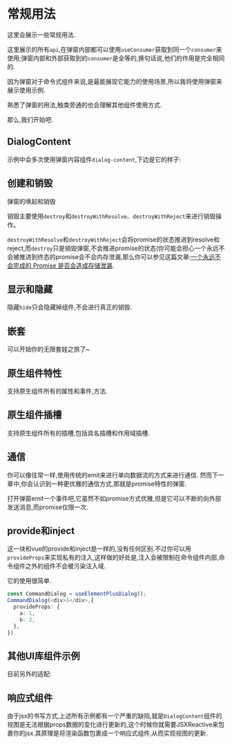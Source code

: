 # 常规用法

这里会展示一些常规用法.

这里展示的所有`api`,在弹窗内部都可以使用`useConsumer`获取到同一个`consumer`来使用;弹窗内部和外部获取到的`consumer`是全等的,换句话说,他们的作用是完全相同的.

因为弹窗对于命令式组件来说,是最能展现它能力的使用场景,所以我将使用弹窗来展示使用示例.

熟悉了弹窗的用法,触类旁通的也会理解其他组件使用方式.

那么,我们开始吧.

## DialogContent

示例中会多次使用弹窗内容组件`dialog-content`,下边是它的样子:

<demo vue="../components/dialog-content.vue" />

## 创建和销毁

弹窗的唤起和销毁

销毁主要使用`destroy`和`destroyWithResolve`、`destroyWithReject`来进行销毁操作。

`destroyWithResolve`和`destroyWithReject`会将promise的状态推进到resolve和reject,而`destroy`只是销毁弹窗,不会推进promise的状态(你可能会担心一个永远不会被推进到终态的promise会不会内存泄漏,那么你可以参见这篇文章:[一个永远不会完成的 Promise 是否会造成存储泄漏](https://juejin.cn/post/7419297143788470282?searchId=20250502235657363591F19D1773229FA7).

<demo vue="../components/base.vue"></demo>

## 显示和隐藏

隐藏`hide`只会隐藏掉组件,不会进行真正的销毁.

<demo vue="../components/showhide.vue"></demo>

## 嵌套

可以开始你的无限套娃之旅了~

<demo vue="../components/nested.vue"></demo>

## 原生组件特性

支持原生组件所有的属性和事件,方法.

<demo vue="../components/native-attributes.vue"></demo>


## 原生组件插槽

支持原生组件所有的插槽,包括具名插槽和作用域插槽.

<demo vue="../components/native-slots.vue"></demo>

## 通信

你可以像往常一样,使用传统的emit来进行单向数据流的方式来进行通信.
然而下一章中,你会认识到一种更优雅的通信方式,那就是promise特性的弹窗.

打开弹窗emit一个事件吧,它虽然不如promise方式优雅,但是它可以不断的向外部发送消息,而promise仅限一次.
<demo vue="../components/communication.vue"></demo>

## provide和inject

这一块和vue的provide和inject是一样的,没有任何区别.不过你可以用`provideProps`来实现私有的注入,这样做的好处是,注入会被限制在命令组件内部,命令组件之外的组件不会被污染注入域.

它的使用很简单.
```ts
const CommandDialog = useElementPlusDialog();
CommandDialog(<div>1</div>,{
  provideProps: {
    a: 1,
    b: 2,
  },
})
```

## 其他UI库组件示例

目前另外的适配:

<demo vue="../components/other-ui.vue"></demo>

## 响应式组件

由于jsx的书写方式,上述所有示例都有一个严重的缺陷,就是`DialogContent`组件的视图是无法根据props数据的变化进行更新的,这个时候你就需要JSXReactive来包裹你的jsx.其原理是将渲染函数包裹成一个响应式组件,从而实现视图的更新.

<demo vue="../components/reactive-component.vue"></demo>


